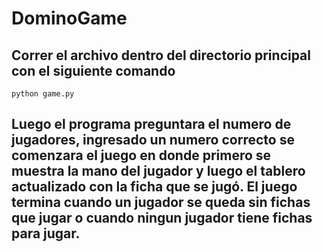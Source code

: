 # DominoGame

## Correr el archivo dentro del directorio principal con el siguiente comando

```
python game.py
```

## Luego el programa preguntara el numero de jugadores, ingresado un numero correcto se comenzara el juego en donde primero se muestra la mano del jugador y luego el tablero actualizado con la ficha que se jugó. El juego termina cuando un jugador se queda sin fichas que jugar o cuando ningun jugador tiene fichas para jugar.

